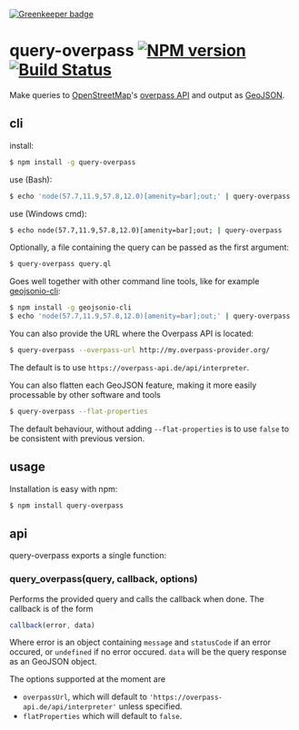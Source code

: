[![Greenkeeper badge](https://badges.greenkeeper.io/perliedman/query-overpass.svg)](https://greenkeeper.io/)

# query-overpass [![NPM version](https://badge.fury.io/js/query-overpass.svg)](http://badge.fury.io/js/query-overpass) [![Build Status](https://travis-ci.org/perliedman/query-overpass.svg?branch=master)](https://travis-ci.org/perliedman/query-overpass)

Make queries to [OpenStreetMap](http://www.openstreetmap.org/)'s [overpass API](http://wiki.openstreetmap.org/wiki/Overpass_API) and output as [GeoJSON](http://geojson.org/).

## cli

install:

```bash
$ npm install -g query-overpass
```

use (Bash):

```bash
$ echo 'node(57.7,11.9,57.8,12.0)[amenity=bar];out;' | query-overpass
```

use (Windows cmd):
```bat
$ echo node(57.7,11.9,57.8,12.0)[amenity=bar];out; | query-overpass
```

Optionally, a file containing the query can be passed as the first argument:

```bash
$ query-overpass query.ql
```

Goes well together with other command line tools, like for example [geojsonio-cli](https://github.com/mapbox/geojsonio-cli):

```bash
$ npm install -g geojsonio-cli
$ echo 'node(57.7,11.9,57.8,12.0)[amenity=bar];out;' | query-overpass | geojsonio
```

You can also provide the URL where the Overpass API is located:

```bash
$ query-overpass --overpass-url http://my.overpass-provider.org/
```

The default is to use `https://overpass-api.de/api/interpreter`.

You can also flatten each GeoJSON feature, making it more easily processable by other software and tools

```bash
$ query-overpass --flat-properties
```

The default behaviour, without adding `--flat-properties` is to use `false` to be consistent with previous version.

## usage

Installation is easy with npm:

```bash
$ npm install query-overpass
```

## api

query-overpass exports a single function:

### query_overpass(query, callback, options)

Performs the provided query and calls the callback when done. The callback is of the form

```javascript
callback(error, data)
```

Where error is an object containing `message` and `statusCode` if an error occured, or `undefined` if
no error occured. `data` will be the query response as an GeoJSON object.

The options supported at the moment are

* `overpassUrl`, which will default to `'https://overpass-api.de/api/interpreter'` unless specified.
* `flatProperties` which will default to `false`.
